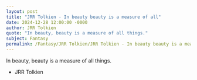 ```yaml
---
layout: post
title: "JRR Tolkien - In beauty beauty is a measure of all"
date: 2024-12-28 12:00:00 -0000
author: JRR Tolkien
quote: "In beauty, beauty is a measure of all things."
subject: Fantasy
permalink: /Fantasy/JRR Tolkien/JRR Tolkien - In beauty beauty is a measure of all
---
```


In beauty, beauty is a measure of all things.

- JRR Tolkien
